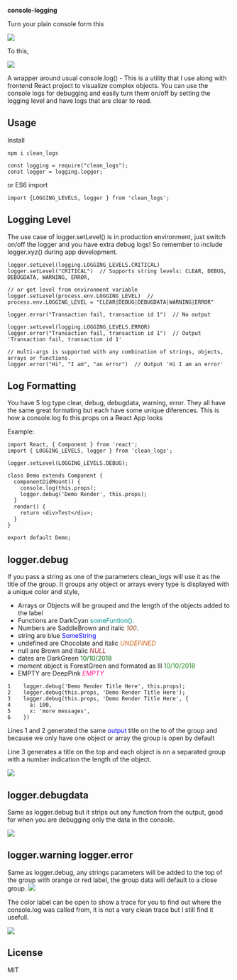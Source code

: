 **console-logging**

Turn your plain console form this

![](./images/before.png)

To this,

![](./images/after.png)

A wrapper around usual console.log() - This is a utility that I use along with frontend React project to visualize complex objects.
You can use the console logs for debugging and easily turn them on/off by setting the logging level and have logs that are clear to read.

## Usage

Install
```
npm i clean_logs
```
```
const logging = require("clean_logs");
const logger = logging.logger;
```

or ES6 import

```
import {LOGGING_LEVELS, logger } from 'clean_logs';
```

## Logging Level

The use case of logger.setLevel() is in production environment, just switch on/off the logger and you have extra debug logs!
So remember to include logger.xyz() during app development.

```
logger.setLevel(logging.LOGGING_LEVELS.CRITICAL)
logger.setLevel("CRITICAL")  // Supports string levels: CLEAR, DEBUG, DEBUGDATA, WARNING, ERROR,

// or get level from environment variable
logger.setLevel(process.env.LOGGING_LEVEL)  // process.env.LOGGING_LEVEL = "CLEAR|DEBUG|DEBUGDATA|WARNING|ERROR"

logger.error("Transaction fail, transaction id 1")  // No output

logger.setLevel(logging.LOGGING_LEVELS.ERROR)
logger.error("Transaction fail, transaction id 1")  // Output 'Transaction fail, transaction id 1'

// multi-args is supported with any combination of strings, objects, arrays or functions.
logger.error("Hi", "I am", "an error")  // Output 'Hi I am an error'
```

## Log Formatting

You have 5 log type clear, debug, debugdata, warning, error.
They all have the same great formating but each have some unique diferences.
This is how a console.log fo this.props on a React App looks

Example:

```
import React, { Component } from 'react';
import { LOGGING_LEVELS, logger } from 'clean_logs';

logger.setLevel(LOGGING_LEVELS.DEBUG);

class Demo extends Component {
  componentDidMount() {
    console.log(this.props);
    logger.debug('Demo Render', this.props);
  }
  render() {
    return <div>Test</div>;
  }
}

export default Demo;
```

## logger.debug

If you pass a string as one of the parameters clean_logs will use it as the title of the group.
It groups any object or arrays
every type is displayed with a unique color and style,

- Arrays or Objects will be grouped and the length of the objects added to the label
- Functions are DarkCyan <span style="color:DarkCyan"> someFuntion()</span>.
- Numbers are SaddleBrown and italic <span style="color:SaddleBrown ; font-style: italic"> 100</span>.
- string are blue <span style="color:blue  "> SomeString</span>
- undefined are Chocolate and italic <span style="color:Chocolate ; font-style: italic"> UNDEFINED</span>
- null are Brown and italic <span style="color:Brown ; font-style: italic"> NULL</span>
- dates are DarkGreen <span style="color:DarkGreen  "> 10/10/2018</span>
- moment object is ForestGreen and formated as lll <span style="color:ForestGreen  "> 10/10/2018</span>
- EMPTY are DeepPink <span style="color:DeepPink ; font-style: italic"> EMPTY</span>

```
1    logger.debug('Demo Render Title Here', this.props);
2    logger.debug(this.props, 'Demo Render Title Here');
3    logger.debug(this.props, 'Demo Render Title Here', {
4      a: 100,
5      x: 'more messages',
6    })
```

Lines 1 and 2 generated the same <span style="color:blue  "> output </span> title on the to of the group and because we only have one object or array the group is open by default

Line 3 generates a title on the top and each object is on a separated group with a number indication the length of the object.

![](./images/title.png)

## logger.debugdata

Same as logger.debug but it strips out any function from the output, good for when you are debugging only the data in the console.

![](./images/debugdata.png)

## logger.warning logger.error

Same as logger.debug, any strings parameters will be added to the top of the group with orange or red label, the group data will default to a close group.
![](./images/error.png)

The color label can be open to show a trace for you to find out where the console.log was called from, it is not a very clean trace but I still find it usefull.

![](./images/trace.png)

## License

MIT
